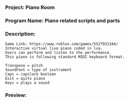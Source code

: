 ### Project: Piano Room
### Program Name: Piano related scripts and parts

### Description: 
``` 
Game Link: https://www.roblox.com/games/5527931344/
Interactive virtual live piano coded in lua.
Users can perform and listen to the performance.
This piano is following standard MIDI keyboard format.

Transpose = pitch
SoundFont = type of instrument
Caps = capslock boolean
Exit = quits piano
Keys = plays a sound
```

### Preview:
